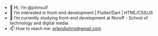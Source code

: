 - 👋 Hi, I’m @johnsulf
- 👀 I’m interested in front-end development | Flutter/Dart | HTML/CSS/JS
- 🌱 I’m currently studying front-end development at Noroff - School of technology and digital media.
- 📫 How to reach me: erlendjohns@gmail.com

<!---
johnsulf/johnsulf is a ✨ special ✨ repository because its `README.md` (this file) appears on your GitHub profile.
You can click the Preview link to take a look at your changes.
--->
